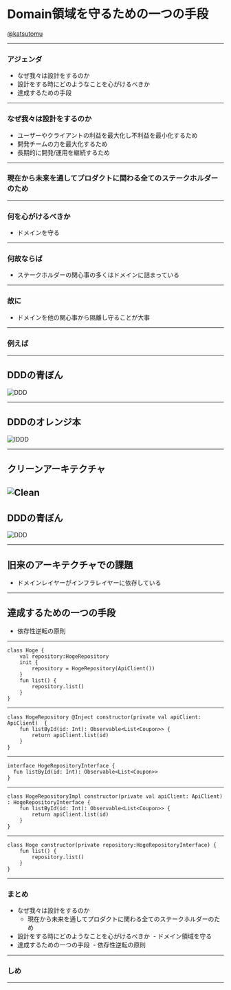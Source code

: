 # Domain領域を守るための一つの手段

[@katsutomu](https://github.com/katsutomu)

---

### アジェンダ
- なぜ我々は設計をするのか
- 設計をする時にどのようなことを心がけるべきか
- 達成するための手段

---

### なぜ我々は設計をするのか
- ユーザーやクライアントの利益を最大化し不利益を最小化するため
- 開発チームの力を最大化するため
- 長期的に開発/運用を継続するため

---

### 現在から未来を通してプロダクトに関わる全てのステークホルダーのため

---

### 何を心がけるべきか

- ドメインを守る

---

### 何故ならば

- ステークホルダーの関心事の多くはドメインに詰まっている

---

### 故に

- ドメインを他の関心事から隔離し守ることが大事

---

### 例えば

---

## DDDの青ぼん
![DDD](https://i0.wp.com/www.ajlopez.com/images/articles/dddlayered.png)

---

## DDDのオレンジ本
![IDDD](https://cdn-ak.f.st-hatena.com/images/fotolife/d/dackdive/20170904/20170904055134.png)

---

## クリーンアーキテクチャ
![Clean](https://camo.qiitausercontent.com/aa4e4f88dd885f486d7ab736311f886a7538a1df/68747470733a2f2f71696974612d696d6167652d73746f72652e73332e616d617a6f6e6177732e636f6d2f302f36303435372f38666534633336362d343636652d653434632d613761362d6633613734336636393138332e706e67
)
---


## DDDの青ぼん
![DDD](https://i0.wp.com/www.ajlopez.com/images/articles/dddlayered.png)

---

## 旧来のアーキテクチャでの課題

- ドメインレイヤーがインフラレイヤーに依存している

---

## 達成するための一つの手段

- 依存性逆転の原則

---

```
class Hoge {
    val repository:HogeRepository
    init {
        repository = HogeRepository(ApiClient())
    }
    fun list() {
        repository.list()
    }
}
```

---

```
class HogeRepository @Inject constructor(private val apiClient: ApiClient)  {
    fun listById(id: Int): Observable<List<Coupon>> {
        return apiClient.list(id)
    }
}
```

---

```
interface HogeRepositoryInterface {
  fun listById(id: Int): Observable<List<Coupon>>
}
```

---

```
class HogeRepositoryImpl constructor(private val apiClient: ApiClient) : HogeRepositoryInterface {
    fun listById(id: Int): Observable<List<Coupon>> {
        return apiClient.list(id)
    }
}
```

---

```
class Hoge constructor(private repository:HogeRepositoryInterface) {
    fun list() {
        repository.list()
    }
}
```


---


### まとめ

- なぜ我々は設計をするのか
  - 現在から未来を通してプロダクトに関わる全てのステークホルダーのため
- 設計をする時にどのようなことを心がけるべきか
  - ドメイン領域を守る
- 達成するための一つの手段
  - 依存性逆転の原則

---

### しめ


---



